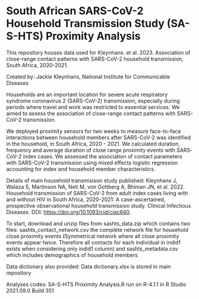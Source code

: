 # South African SARS-CoV-2 Household Transmission Study (SA-S-HTS) Proximity Analysis

This repository houses data used for Kleynhans. et al. 2023. Association of close-range contact patterns with SARS-CoV-2 household transmission, South Africa, 2020-2021.



Created by: Jackie Kleynhans, National Institute for Communicable Diseases

Households are an important location for severe acute respiratory syndrome coronavirus 2 (SARS-CoV-2) transmission, especially during periods where travel and work was restricted to essential services. We aimed to assess the association of close-range contact patterns with SARS-CoV-2 transmission.

We deployed proximity sensors for two weeks to measure face-to-face interactions between household members after SARS-CoV-2 was identified in the household, in South Africa, 2020 - 2021. We calculated duration, frequency and average duration of close range proximity events with SARS-CoV-2 index cases. We assessed the association of contact parameters with SARS-CoV-2 transmission using mixed effects logistic regression accounting for index and household member characteristics.

Details of main household transmisison study published: Kleynhans J, Walaza S, Martinson NA, Neti M, von Gottberg A, Bhiman JN, et al. 2022. Household transmission of SARS-CoV-2 from adult index cases living with and without HIV in South Africa, 2020-2021: A case-ascertained, prospective observational household transmission study. Clinical Infectious Diseases. DOI: https://doi.org/10.1093/cid/ciac640.

To start, download and unzip files from sashts_data.zip which contains two files: sashts_contact_network.csv the complete network file for household close proximity events (Symmetrical network where all close proximity events appear twice. Therefore all contacts for each individual in indid1 exists when considering only indid1 column) and sashts_metadata.csv which includes demographics of household members
  
 Data dictionary also provided: Data dictionary.xlsx is stored in main repository
  
 Analyses codes: SA-S-HTS Proximity Analysis.R run on R-4.1.1 in R Studio 2021.09.0 Build 351
